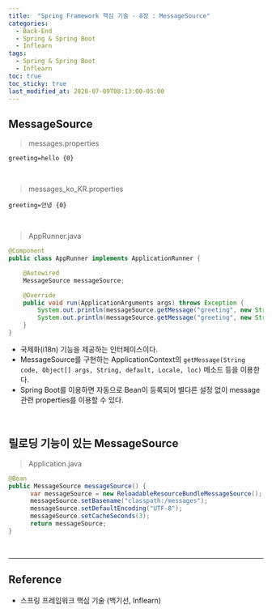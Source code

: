 ```yaml
---
title:  "Spring Framework 핵심 기술 - 8장 : MessageSource"
categories:
  - Back-End
  - Spring & Spring Boot
  - Inflearn
tags:
  - Spring & Spring Boot
  - Inflearn
toc: true
toc_sticky: true
last_modified_at: 2020-07-09T08:13:00-05:00
---
```


## MessageSource

> messages.properties

```properties
greeting=hello {0}
```

<br>

> messages_ko_KR.properties

```properties
greeting=안녕 {0}
```

<br>

> AppRunner.java

```java
@Component
public class AppRunner implements ApplicationRunner {

    @Autowired
    MessageSource messageSource;

    @Override
    public void run(ApplicationArguments args) throws Exception {
        System.out.println(messageSource.getMessage("greeting", new String[]{"jipark"}, Locale.KOREA)); //안녕 jipark
        System.out.println(messageSource.getMessage("greeting", new String[]{"jipark"}, Locale.getDefault())); //hello jipark
    }
}
```

*	국제화(i18n) 기능을 제공하는 인터페이스이다.
*	MessageSource를 구현하는 ApplicationContext의 `getMessage(String code, Object[] args, String, default, Locale, loc)` 메소드 등을 이용한다.
*	Spring Boot를 이용하면 자동으로 Bean이 등록되어 별다른 설정 없이 message 관련 properties를 이용할 수 있다.

<br>

## 릴로딩 기능이 있는 MessageSource

> Application.java

```java
@Bean
public MessageSource messageSource() {
      var messageSource = new ReloadableResourceBundleMessageSource();
      messageSource.setBasename("classpath:/messages");
      messageSource.setDefaultEncoding("UTF-8");
      messageSource.setCacheSeconds(3);
      return messageSource;
}
```

<br>

---

## Reference

*	스프링 프레임워크 핵심 기술 (백기선, Inflearn)
